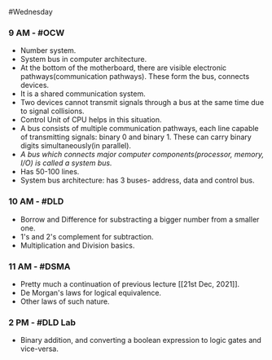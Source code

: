 #Wednesday 
### 9 AM - #OCW
- Number system.
- System bus in computer architecture.
- At the bottom of the motherboard, there are visible electronic pathways(communication pathways). These form the bus, connects devices.
- It is a shared communication system.
- Two devices cannot transmit signals through a bus at the same time due to signal collisions.
- Control Unit of CPU helps in this situation.
- A bus consists of multiple communication pathways, each line capable of transmitting signals: binary 0 and binary 1. These can carry binary digits simultaneously(in parallel).
- *A bus which connects major computer components(processor, memory, I/O) is called a system bus.*
- Has 50-100 lines.
- System bus architecture: has 3 buses- address,  data and control bus.

### 10 AM - #DLD
- Borrow and Difference for substracting a bigger number from a smaller one.
- 1's and 2's complement for subtraction.
- Multiplication and Division basics.

### 11 AM - #DSMA
- Pretty much a continuation of previous lecture [[21st Dec, 2021]].
- De Morgan's laws for logical equivalence.
- Other laws of such nature.

### 2 PM - #DLD Lab
- Binary addition, and converting a boolean expression to logic gates and vice-versa.

